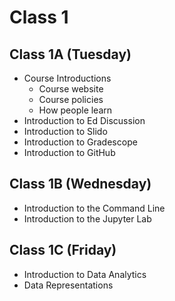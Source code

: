 # Class 1

## Class 1A (Tuesday)

- Course Introductions
    - Course website
    - Course policies
    - How people learn
- Introduction to Ed Discussion
- Introduction to Slido
- Introduction to Gradescope
- Introduction to GitHub

## Class 1B (Wednesday)

- Introduction to the Command Line
- Introduction to the Jupyter Lab

## Class 1C (Friday)

- Introduction to Data Analytics
- Data Representations